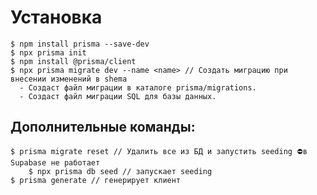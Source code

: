# Установка  
    $ npm install prisma --save-dev
    $ npx prisma init
    $ npm install @prisma/client
    $ npx prisma migrate dev --name <name> // Создать миграцию при внесении изменений в shema
      - Создаст файл миграции в каталоге prisma/migrations. 
      - Создаст файл миграции SQL для базы данных.

## Дополнительные команды:
	$ prisma migrate reset // Удалить все из БД и запустить seeding ⛔в Supabase не работает
		$ npx prisma db seed // запускает seeding
	$ prisma generate // генерирует клиент


		
